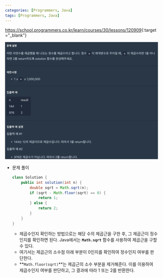 ```yaml
---
categories: [Programmers, Java]
tags: [Programmers, Java] 
---
```


<https://school.programmers.co.kr/learn/courses/30/lessons/120909>{:target="_blank"}

![문제](/assets/img/programmers/java/%EC%A0%9C%EA%B3%B1%EC%88%98_%ED%8C%90%EB%B3%84%ED%95%98%EA%B8%B0.png)


- 문제 풀이
    
    ```java
    class Solution {
        public int solution(int n) {
            double sqrt = Math.sqrt(n);
            if (sqrt - Math.floor(sqrt) == 0) {
                return 1;
            } else {
                return 2;
            }
        }
    }
    ```
    
    - 제곱수인지 확인하는 방법으로는 해당 수의 제곱근을 구한 후, 그 제곱근이 정수인지를 확인하면 된다. Java에서는 **`Math.sqrt`** 함수를 사용하여 제곱근을 구할 수 있다.
    - 여기서는 제곱근의 소수점 아래 부분이 0인지를 확인하여 정수인지 여부를 판단한다.
    - **`Math.floor(sqrt)`**는 제곱근의 소수 부분을 제거해준다. 이를 이용하여 제곱수인지 여부를 판단하고, 그 결과에 따라 1 또는 2를 반환한다.

